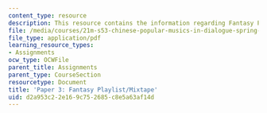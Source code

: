 ```yaml
---
content_type: resource
description: This resource contains the information regarding Fantasy Playlist/Mixtape.
file: /media/courses/21m-s53-chinese-popular-musics-in-dialogue-spring-2014/d2a953c22e169c752685c8e5a63af14d_MIT21M_S53S14_Assg_Paper3.pdf
file_type: application/pdf
learning_resource_types:
- Assignments
ocw_type: OCWFile
parent_title: Assignments
parent_type: CourseSection
resourcetype: Document
title: 'Paper 3: Fantasy Playlist/Mixtape'
uid: d2a953c2-2e16-9c75-2685-c8e5a63af14d
---
```

